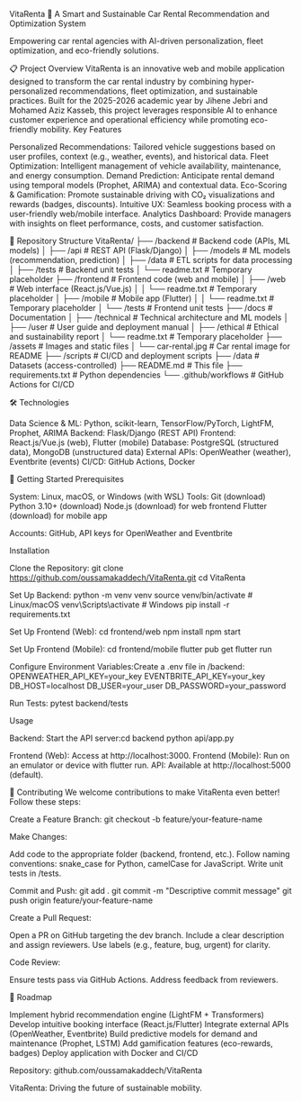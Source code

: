 VitaRenta 🚗
A Smart and Sustainable Car Rental Recommendation and Optimization System

Empowering car rental agencies with AI-driven personalization, fleet optimization, and eco-friendly solutions.

📋 Project Overview
VitaRenta is an innovative web and mobile application designed to transform the car rental industry by combining hyper-personalized recommendations, fleet optimization, and sustainable practices. Built for the 2025-2026 academic year by Jihene Jebri and Mohamed Aziz Kasseb, this project leverages responsible AI to enhance customer experience and operational efficiency while promoting eco-friendly mobility.
Key Features

Personalized Recommendations: Tailored vehicle suggestions based on user profiles, context (e.g., weather, events), and historical data.
Fleet Optimization: Intelligent management of vehicle availability, maintenance, and energy consumption.
Demand Prediction: Anticipate rental demand using temporal models (Prophet, ARIMA) and contextual data.
Eco-Scoring & Gamification: Promote sustainable driving with CO₂ visualizations and rewards (badges, discounts).
Intuitive UX: Seamless booking process with a user-friendly web/mobile interface.
Analytics Dashboard: Provide managers with insights on fleet performance, costs, and customer satisfaction.


📂 Repository Structure
VitaRenta/
├── /backend              # Backend code (APIs, ML models)
│   ├── /api             # REST API (Flask/Django)
│   ├── /models          # ML models (recommendation, prediction)
│   ├── /data            # ETL scripts for data processing
│   ├── /tests           # Backend unit tests
│   └── readme.txt       # Temporary placeholder
├── /frontend            # Frontend code (web and mobile)
│   ├── /web            # Web interface (React.js/Vue.js)
│   │   └── readme.txt  # Temporary placeholder
│   ├── /mobile         # Mobile app (Flutter)
│   │   └── readme.txt  # Temporary placeholder
│   └── /tests          # Frontend unit tests
├── /docs               # Documentation
│   ├── /technical      # Technical architecture and ML models
│   ├── /user           # User guide and deployment manual
│   ├── /ethical        # Ethical and sustainability report
│   └── readme.txt      # Temporary placeholder
├── /assets             # Images and static files
│   └── car-rental.jpg  # Car rental image for README
├── /scripts            # CI/CD and deployment scripts
├── /data               # Datasets (access-controlled)
├── README.md           # This file
├── requirements.txt    # Python dependencies
└── .github/workflows   # GitHub Actions for CI/CD


🛠️ Technologies

Data Science & ML: Python, scikit-learn, TensorFlow/PyTorch, LightFM, Prophet, ARIMA
Backend: Flask/Django (REST API)
Frontend: React.js/Vue.js (web), Flutter (mobile)
Database: PostgreSQL (structured data), MongoDB (unstructured data)
External APIs: OpenWeather (weather), Eventbrite (events)
CI/CD: GitHub Actions, Docker


🚀 Getting Started
Prerequisites

System: Linux, macOS, or Windows (with WSL)
Tools:
Git (download)
Python 3.10+ (download)
Node.js (download) for web frontend
Flutter (download) for mobile app


Accounts: GitHub, API keys for OpenWeather and Eventbrite

Installation

Clone the Repository:
git clone https://github.com/oussamakaddech/VitaRenta.git
cd VitaRenta


Set Up Backend:
python -m venv venv
source venv/bin/activate  # Linux/macOS
venv\Scripts\activate     # Windows
pip install -r requirements.txt


Set Up Frontend (Web):
cd frontend/web
npm install
npm start


Set Up Frontend (Mobile):
cd frontend/mobile
flutter pub get
flutter run


Configure Environment Variables:Create a .env file in /backend:
OPENWEATHER_API_KEY=your_key
EVENTBRITE_API_KEY=your_key
DB_HOST=localhost
DB_USER=your_user
DB_PASSWORD=your_password


Run Tests:
pytest backend/tests



Usage

Backend: Start the API server:cd backend
python api/app.py


Frontend (Web): Access at http://localhost:3000.
Frontend (Mobile): Run on an emulator or device with flutter run.
API: Available at http://localhost:5000 (default).


🤝 Contributing
We welcome contributions to make VitaRenta even better! Follow these steps:

Create a Feature Branch:
git checkout -b feature/your-feature-name


Make Changes:

Add code to the appropriate folder (backend, frontend, etc.).
Follow naming conventions: snake_case for Python, camelCase for JavaScript.
Write unit tests in /tests.


Commit and Push:
git add .
git commit -m "Descriptive commit message"
git push origin feature/your-feature-name


Create a Pull Request:

Open a PR on GitHub targeting the dev branch.
Include a clear description and assign reviewers.
Use labels (e.g., feature, bug, urgent) for clarity.


Code Review:

Ensure tests pass via GitHub Actions.
Address feedback from reviewers.




📅 Roadmap

 Implement hybrid recommendation engine (LightFM + Transformers)
 Develop intuitive booking interface (React.js/Flutter)
 Integrate external APIs (OpenWeather, Eventbrite)
 Build predictive models for demand and maintenance (Prophet, LSTM)
 Add gamification features (eco-rewards, badges)
 Deploy application with Docker and CI/CD

Repository: github.com/oussamakaddech/VitaRenta


VitaRenta: Driving the future of sustainable mobility.
